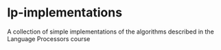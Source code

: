 # lp-implementations
A collection of simple implementations of the algorithms described in the Language Processors course

